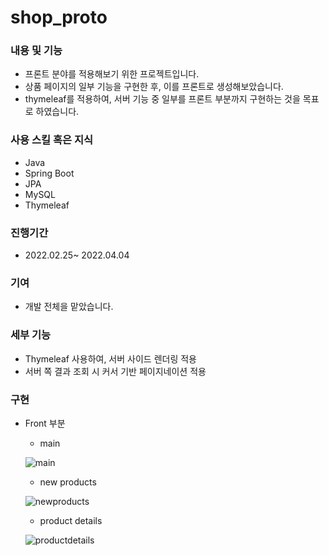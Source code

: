 # shop_proto

### 내용 및 기능

- 프론트 분야를 적용해보기 위한 프로젝트입니다.
- 상품 페이지의 일부 기능을 구현한 후, 이를 프론트로 
생성해보았습니다.
- thymeleaf를 적용하여, 서버 기능 중 일부를
프론트 부분까지 구현하는 것을 목표로 하였습니다.

### 사용 스킬 혹은 지식

- Java
- Spring Boot
- JPA
- MySQL
- Thymeleaf

### 진행기간

- 2022.02.25~ 2022.04.04

### 기여

- 개발 전체을 맡았습니다.


### 세부 기능
- Thymeleaf 사용하여, 서버 사이드 렌더링 적용
- 서버 쪽 결과 조회 시 커서 기반 페이지네이션 적용 

### 구현

- Front 부분
    - main
    
     ![main](https://user-images.githubusercontent.com/62026666/161501223-229918ba-fa6e-45ba-80d6-08b32565e9ca.png)
     
    - new products
    
     ![newproducts](https://user-images.githubusercontent.com/62026666/161501305-9673f2be-4916-4fac-9931-b90ddf7f1cb3.png)
     
    - product details
    
     ![productdetails](https://user-images.githubusercontent.com/62026666/161501483-bb34ef7c-0b41-4650-97fe-8da3fedb024f.png)




